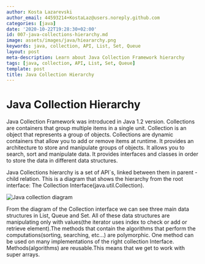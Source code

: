 ```yaml
---
author: Kosta Lazarevski
author_email: 44593214+KostaLaz@users.noreply.github.com
categories: [java]
date: '2020-10-22T19:28:30+02:00'
id: 007-java-collections-hierarchy.md
image: assets/images/java/hieararchy.png
keywords: java, collection, API, List, Set, Queue
layout: post
meta-description: Learn about Java Collection Framework hierarchy
tags: [java, collection, API, List, Set, Queue]
template: post
title: Java Collection Hierarchy
---
```




# Java Collection Hierarchy



Java Collection Framework was introduced in Java 1.2 version. Collections are containers that group multiple items in a single unit. Collection is an object that represents a group of objects. Collections are dynamic containers that allow you to add or remove items at runtime. It provides an architecture to store and manipulate groups of objects. It allows  you to search, sort and manipulate data. It provides interfaces and classes in order to store the data in different data structures.



Java Collections hierarchy is a set of API`s,  linked between them in parent - child relation.  This is a diagram that shows the hierarchy from the root interface: The Collection Interface(java.util.Collection).



![Java collection diagram](https://static.javatpoint.com/images/java-collection-hierarchy.png)



From the diagram of the Collection interface we can see three main data structures in List, Queue and Set. All of these data structures are manipulating only with values(the iterator uses index to check or add or retrieve  element).The methods that contain the algorithms that perform the computations(sorting, searching, etc…) are polymorphic. One method can be used on many implementations of the right collection Interface. Methods(algorithms) are reusable.This means that we get to work with super arrays.
